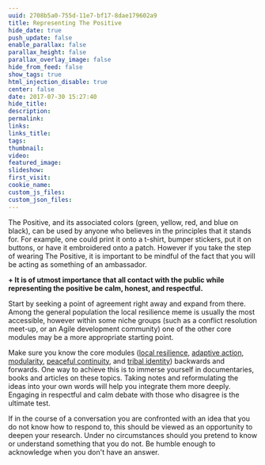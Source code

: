 ```yaml
---
uuid: 2708b5a0-755d-11e7-bf17-8dae179602a9
title: Representing The Positive
hide_date: true
push_update: false
enable_parallax: false
parallax_height: false
parallax_overlay_image: false
hide_from_feed: false
show_tags: true
html_injection_disable: true
center: false
date: 2017-07-30 15:27:40
hide_title:
description:
permalink:
links:
links_title:
tags:
thumbnail:
video:
featured_image:
slideshow:
first_visit:
cookie_name:
custom_js_files:
custom_json_files:
---
```

The Positive, and its associated colors (green, yellow, red, and blue on black), can be used by anyone who believes in the principles that it stands for. For example, one could print it onto a t-shirt,   bumper stickers, put it on buttons, or have it embroidered onto a patch. However if you take the step of wearing The Positive, it is important to be mindful of the fact that you will be acting as something of an ambassador.

**+ It is of utmost importance that all contact with the public while representing the positive be calm, honest, and respectful.**

Start by seeking a point of agreement right away and expand from there. Among the general population the local resilience meme is usually the most accessible, however within some niche groups (such as a conflict resolution meet-up, or an Agile development community) one of the other core modules may be a more appropriate starting point.

Make sure you know the core modules ([local resilience](/modules/local-resilience), [adaptive action](/modules/adaptive-action), [modularity](/modules/modularity), [peaceful continuity](/modules/peaceful-continuity), and [tribal identity](/modules/tribal-identity)) backwards and forwards. One way to achieve this is to immerse yourself in documentaries, books and articles on these topics. Taking notes and reformulating the ideas into your own words will help you integrate them more deeply. Engaging in respectful and calm debate with those who disagree is the ultimate test.

If in the course of a conversation you are confronted with an idea that you do not know how to respond to, this should be viewed as an opportunity to deepen your research. Under no circumstances should you pretend to know or understand something that you do not.  Be humble enough to acknowledge when you don't have an answer.

